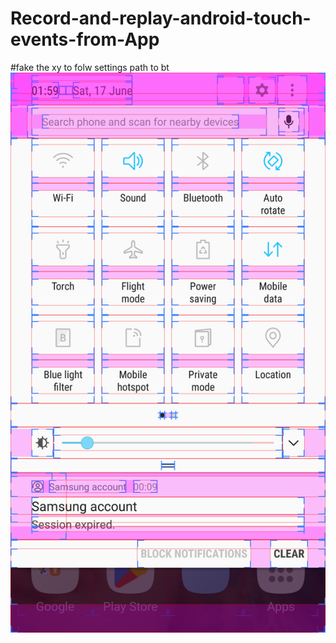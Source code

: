 # Record-and-replay-android-touch-events-from-App

#fake the xy to folw settings path to bt
![Screenshot](Screenshot_20230617-015949.png)



